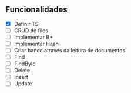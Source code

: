 ## Funcionalidades

- [x] Definir TS
- [ ] CRUD de files
- [ ] Implementar B+ 
- [ ] Implementar Hash
- [ ] Criar banco através da leitura de documentos
- [ ] Find
- [ ] FindById
- [ ] Delete
- [ ] Insert
- [ ] Update
